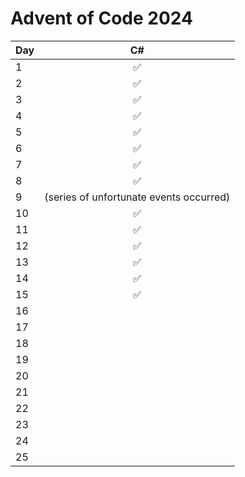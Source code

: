 # Advent of Code 2024

| Day |                   C#                    | 
|:----|:---------------------------------------:| 
| 1   |                    ✅                    | 
| 2   |                    ✅                    | 
| 3   |                    ✅                    | 
| 4   |                    ✅                    | 
| 5   |                    ✅                    | 
| 6   |                    ✅                    | 
| 7   |                    ✅                    | 
| 8   |                    ✅                    | 
| 9   | (series of unfortunate events occurred) | 
| 10  |                    ✅                    | 
| 11  |                    ✅                    | 
| 12  |                    ✅                    | 
| 13  |                    ✅                    | 
| 14  |                    ✅                    | 
| 15  |                    ✅                    |
| 16  |                                        |
| 17  |                                        |
| 18  |                                        |
| 19  |                                        |
| 20  |                                        |
| 21  |                                        |
| 22  |                                        |
| 23  |                                        |
| 24  |                                        |
| 25  |                                        |